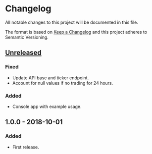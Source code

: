 # Changelog
All notable changes to this project will be documented in this file.

The format is based on [Keep a Changelog](http://keepachangelog.com/en/1.0.0/) and this project adheres to Semantic Versioning.

## [Unreleased]
### Fixed
- Update API base and ticker endpoint.
- Account for null values if no trading for 24 hours.

### Added
- Console app with example usage.


## 1.0.0 - 2018-10-01
### Added
- First release.

[Unreleased]: https://github.com/RobJohnston/Ndax.Api/compare/v1.0.0...HEAD